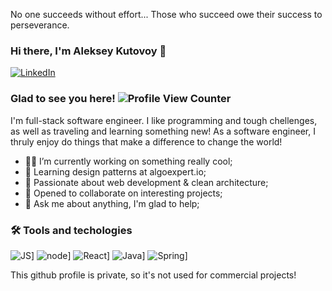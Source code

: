 No one succeeds without effort... Those who succeed owe their success to perseverance.

### Hi there, I'm Aleksey Kutovoy 👋

[![LinkedIn](https://img.shields.io/badge/LinkedIn-0077B5?style=for-the-badge&logo=linkedin&logoColor=white)](https://www.linkedin.com/in/xekkv/)

### Glad to see you here! ![Profile View Counter](https://komarev.com/ghpvc/?username=xekven)

I'm full-stack software engineer. I like programming and tough chellenges, as well as traveling and learning something new!
As a software engineer, I thruly enjoy do things that make a difference to change the world! 

- 👨‍💻 I’m currently working on something really cool;
- 🌱 Learning design patterns at algoexpert.io;
- 🚀 Passionate about web development & clean architecture;
- 🤩 Opened to collaborate on interesting projects;
- 💬 Ask me about anything, I'm glad to help;

### 🛠 Tools and techologies

![JS](https://img.shields.io/badge/JavaScript-F7DF1E?style=for-the-badge&logo=javascript&logoColor=black)] ![node](https://img.shields.io/badge/Node.js-43853D?style=for-the-badge&logo=node.js&logoColor=white)] ![React](https://img.shields.io/badge/React-20232A?style=for-the-badge&logo=react&logoColor=61DAFB)] ![Java](https://img.shields.io/badge/Java-ED8B00?style=for-the-badge&logo=java&logoColor=white)] ![Spring](https://img.shields.io/badge/Spring-6DB33F?style=for-the-badge&logo=spring&logoColor=white)]


This github profile is private, so it's not used for commercial projects!

